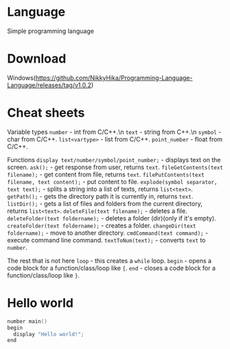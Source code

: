 # Language
Simple programming language
# Download
Windows(https://github.com/NikkyHika/Programming-Language-Language/releases/tag/v1.0.2)

# Cheat sheets
Variable types
`number` - int from C/C++.\n
`text` - string from C++.\n
`symbol` - char from C/C++.
`list<vartype>` - list from C/C++.
`point_number` - float from C/C++.

Functions
`display text/number/symbol/point_number;` - displays text on the screen.
`ask();` - get response from user, returns `text`.
`fileGetContents(text filename);` - get content from file, returns `text`.
`filePutContents(text filename, text content);` - put content to file.
`explode(symbol separator, text text);` - splits a string into a list of texts, returns `list<text>`.
`getPath();` - gets the directory path it is currently in, returns `text`.
`listDir();` - gets a list of files and folders from the current directory, returns `list<text>`.
`deleteFile(text filename);` - deletes a file.
`deleteFolder(text foldername);` - deletes a folder (dir)(only if it's empty).
`createFolder(text foldername);` - creates a folder.
`changeDir(text foldername);` - move to another directory.
`cmdCommand(text command);` - execute command line command.
`textToNum(text);` - converts `text` to `number`.

The rest that is not here
`loop` - this creates a `while` loop.
`begin` - opens a code block for a function/class/loop like `{`.
`end` - closes a code block for a function/class/loop like `}`.

# Hello world

```cpp
number main()
begin
  display "Hello world!";
end
```
